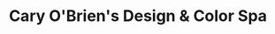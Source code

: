 ---
title: "Cary O'Brien's Design & Color Spa"
url: /saint-charles/cary-obriens-design-and-color-spa/
shop: beauty
---